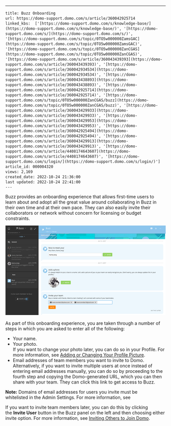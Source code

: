 ---
    title: Buzz Onboarding
    url: https://domo-support.domo.com/s/article/360042925714
    linked_kbs:  ['[https://domo-support.domo.com/s/knowledge-base/](https://domo-support.domo.com/s/knowledge-base/)', '[https://domo-support.domo.com/s/](https://domo-support.domo.com/s/)', '[https://domo-support.domo.com/s/topic/0TO5w000000ZamsGAC](https://domo-support.domo.com/s/topic/0TO5w000000ZamsGAC)', '[https://domo-support.domo.com/s/topic/0TO5w000000ZanCGAS](https://domo-support.domo.com/s/topic/0TO5w000000ZanCGAS)', '[https://domo-support.domo.com/s/article/360043439393](https://domo-support.domo.com/s/article/360043439393)', '[https://domo-support.domo.com/s/article/360042934534](https://domo-support.domo.com/s/article/360042934534)', '[https://domo-support.domo.com/s/article/360043438893](https://domo-support.domo.com/s/article/360043438893)', '[https://domo-support.domo.com/s/article/360042925714](https://domo-support.domo.com/s/article/360042925714)', '[https://domo-support.domo.com/s/topic/0TO5w000000ZanCGAS/buzz](https://domo-support.domo.com/s/topic/0TO5w000000ZanCGAS/buzz)', '[https://domo-support.domo.com/s/article/360043429933](https://domo-support.domo.com/s/article/360043429933)', '[https://domo-support.domo.com/s/article/360043429953](https://domo-support.domo.com/s/article/360043429953)', '[https://domo-support.domo.com/s/article/360042925494](https://domo-support.domo.com/s/article/360042925494)', '[https://domo-support.domo.com/s/article/360043429913](https://domo-support.domo.com/s/article/360043429913)', '[https://domo-support.domo.com/s/article/4408174643607](https://domo-support.domo.com/s/article/4408174643607)', '[https://domo-support.domo.com/s/login/](https://domo-support.domo.com/s/login/)']
    article_id: 000004320
    views: 2,169
    created_date: 2022-10-24 21:36:00
    last updated: 2022-10-24 22:41:00
    ---



Buzz provides an onboarding experience that allows first-time users to learn about and adopt all the great value around collaborating in Buzz in their own time and at their own pace. They can also easily invite their collaborators or network without concern for licensing or budget constraints. 


![buzz_pulse.png](buzz_pulse.png)


As part of this onboarding experience, you are taken through a number of steps in which you are asked to enter all of the following:


* Your name.
* Your photo.   
If you want to change your photo later, you can do so in your Profile. For more information, see [Adding or Changing Your Profile Picture](/s/article/360043439393 "Adding or Changing Your Profile Picture").
* Email addresses of team members you want to invite to Domo.  
Alternatively, if you want to invite multiple users at once instead of entering email addresses manually, you can do so by proceeding to the fourth step and copying the Domo-generated URL, which you can then share with your team. They can click this link to get access to Buzz.




 


**Note:** Domains of email addresses for users you invite must be whitelisted in the Admin Settings. For more information, see  



If you want to invite team members later, you can do this by clicking the **Invite User** button in the Buzz panel on the left and then choosing either invite option. For more information, see [Inviting Others to Join Domo](/s/article/360043438893 "Inviting Others to Join Domo"). 

